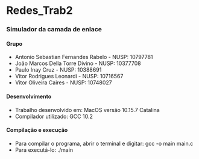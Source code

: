 # Redes_Trab2
### Simulador da camada de enlace

#### Grupo
- Antonio Sebastian Fernandes Rabelo - NUSP: 10797781
- João Marcos Della Torre Divino - NUSP: 10377708
- Paulo Inay Cruz - NUSP: 10388691
- Vitor Rodrigues Leonardi - NUSP: 10716567
- Vitor Oliveira Caires - NUSP: 10748027

#### Desenvolvimento
- Trabalho desenvolvido em: MacOS versão 10.15.7 Catalina
- Compilador utilizado: GCC 10.2

#### Compilação e execução
- Para compilar o programa, abrir o terminal e digitar: gcc -o main main.c
- Para executá-lo: ./main
